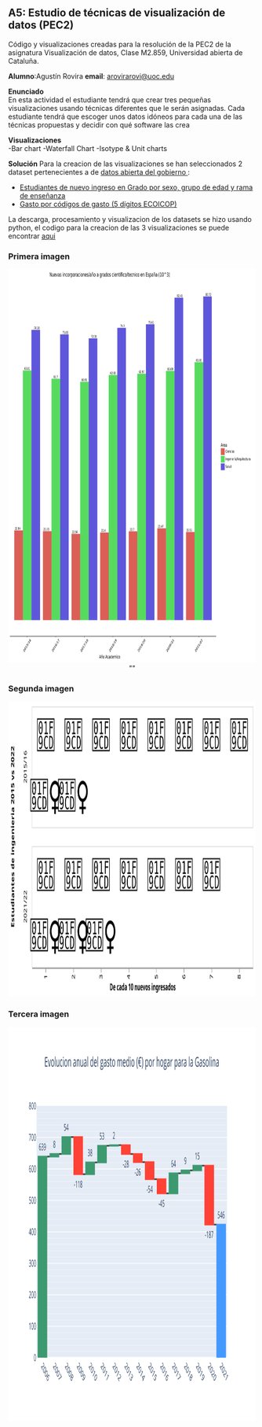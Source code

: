 ## A5: Estudio de técnicas de visualización de datos (PEC2)
Código y visualizaciones creadas para la resolución de la PEC2 de la asignatura Visualización de datos, Clase M2.859, Universidad abierta de Cataluña.

<b>Alumno</b>:Agustín Rovira
<b>email</b>: arovirarovi@uoc.edu

<b>Enunciado</b>   
En esta actividad el estudiante  tendrá que crear tres pequeñas visualizaciones usando técnicas diferentes que le serán asignadas. Cada estudiante tendrá que escoger unos datos idóneos para cada una de las técnicas propuestas y decidir con qué software las crea

<b>Visualizaciones</b>   
-Bar chart
-Waterfall Chart
-Isotype & Unit charts

<b>Solución</b>
Para la creacion de las visualizaciones se han seleccionados 2 dataset pertenecientes a de <A HREF="https://datos.gob.es/es/">datos abierta del gobierno </A>:
- <A HREF="https://datos.gob.es/es/catalogo/e05073401-estudiantes-de-nuevo-ingreso-en-grado-por-sexo-grupo-de-edad-y-rama-de-ensenanza">Estudiantes de nuevo ingreso en Grado por sexo, grupo de edad y rama de enseñanza</A>
- <A HREF="https://datos.gob.es/es/catalogo/ea0010587-gasto-por-codigos-de-gasto-5-digitos-ecoicop-anual-nacional-encuesta-de-presupuestos-familiares-epf-identificador-api-248851">Gasto por códigos de gasto (5 dígitos ECOICOP)</A>

La descarga, procesamiento y visualizacion de los datasets se hizo usando python, el codigo para la creacion de las 3 visualizaciones se puede encontrar <A HREF="./PEC_Visualizacion de datos.ipynb">aqui</A>

### Primera imagen
<p align="center">
  <img width="1000" height="800" src="./BarplotEx1.svg">
  <em>""</em>
</p>


### Segunda imagen

<p align="center">
  <img width="850" height="600" src="./UnitChartEx2.svg">
</p>


### Tercera imagen

<p align="center">
  <img width="1000" height="800" src="./WaterFallEx3.svg">
</p>
